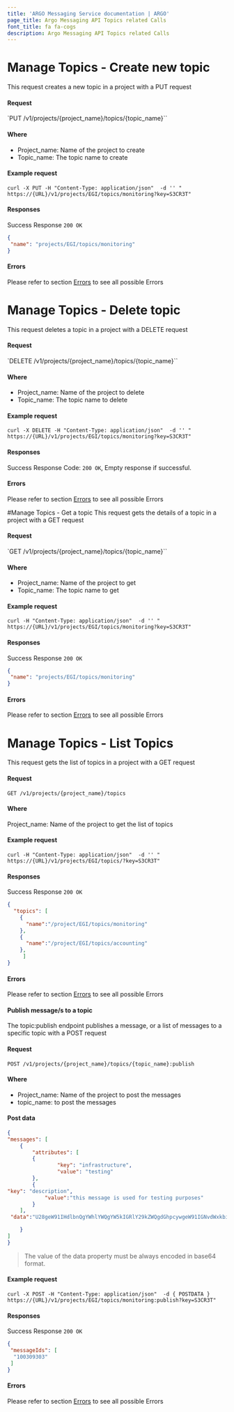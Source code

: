 ```yaml
---
title: 'ARGO Messaging Service documentation | ARGO'
page_title: Argo Messaging API Topics related Calls
font_title: fa fa-cogs
description: Argo Messaging API Topics related Calls
---
```


# Manage Topics - Create new topic
This request creates a new topic in a project with a PUT request

#### Request
`PUT /v1/projects/{project_name}/topics/{topic_name}``

#### Where
- Project_name: Name of the project to create
- Topic_name: The topic name to create

#### Example request
`curl -X PUT -H "Content-Type: application/json"  -d '' " https://{URL}/v1/projects/EGI/topics/monitoring?key=S3CR3T"`

#### Responses  

Success Response
`200 OK`
```json
{
 "name": "projects/EGI/topics/monitoring"
}
```

#### Errors
Please refer to section [Errors](api_errors.md) to see all possible Errors


# Manage Topics - Delete topic
This request deletes a topic in a project with a DELETE request

#### Request
`DELETE /v1/projects/{project_name}/topics/{topic_name}``

#### Where
- Project_name: Name of the project to delete
- Topic_name: The topic name to delete

#### Example request

`curl -X DELETE -H "Content-Type: application/json"  -d '' " https://{URL}/v1/projects/EGI/topics/monitoring?key=S3CR3T"`


#### Responses  

Success Response
Code: `200 OK`, Empty response if successful.

#### Errors
Please refer to section [Errors](api_errors.md) to see all possible Errors

#Manage Topics - Get a topic
This request gets the details of a topic in a project with a GET request
#### Request
`GET /v1/projects/{project_name}/topics/{topic_name}``
#### Where
- Project_name: Name of the project to get
- Topic_name: The topic name to get

#### Example request

`curl -H "Content-Type: application/json"  -d '' " https://{URL}/v1/projects/EGI/topics/monitoring?key=S3CR3T"`

#### Responses  

Success Response
`200 OK`
```json
{
 "name": "projects/EGI/topics/monitoring"
}
```

#### Errors
Please refer to section [Errors](api_errors.md) to see all possible Errors

# Manage Topics - List Topics
This request gets the list of topics in a project with a GET request
#### Request
`GET /v1/projects/{project_name}/topics`

#### Where
Project_name: Name of the project to get the list of topics

#### Example request

`curl -H "Content-Type: application/json"  -d '' " https://{URL}/v1/projects/EGI/topics/?key=S3CR3T"`

#### Responses  

Success Response
`200 OK`
```json
{
  "topics": [
    {
      "name":"/project/EGI/topics/monitoring"
    },
    {
      "name":"/project/EGI/topics/accounting"
    },
     ]
}
```

#### Errors
Please refer to section [Errors](api_errors.md) to see all possible Errors

#### Publish message/s to a topic
The topic:publish endpoint publishes a message, or a list of messages to a specific topic with a  POST request

#### Request
`POST /v1/projects/{project_name}/topics/{topic_name}:publish`

#### Where
- Project_name: Name of the project to post the messages
- topic_name: to post the messages


#### Post data
```json
{
"messages": [
 	{
  		"attributes": [
   		{
    			"key": "infrastructure",
    			"value": "testing"
   		},
   		{
"key": "description",
	  		"value":"this message is used for testing purposes"
   		}
  	],
 "data":"U28geW91IHdlbnQgYWhlYWQgYW5kIGRlY29kZWQgdGhpcywgeW91IGNvdWxkbid0IHJlc2lzdCBlaCA/"

 	}
]
}
```

> The value of the data property must be always encoded in base64 format.


#### Example request

`curl -X POST -H "Content-Type: application/json"  -d { POSTDATA } https://{URL}/v1/projects/EGI/topics/monitoring:publish?key=S3CR3T"`

#### Responses  

Success Response
`200 OK`
```json
{
 "messageIds": [
  "100309303"
 ]
}
```

#### Errors
Please refer to section [Errors](api_errors.md) to see all possible Errors
